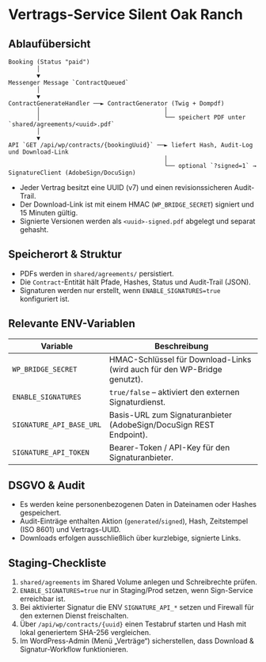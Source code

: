 # Vertrags-Service Silent Oak Ranch

## Ablaufübersicht

```
Booking (Status "paid")
        │
        ▼
Messenger Message `ContractQueued`
        │
        ▼
ContractGenerateHandler ──► ContractGenerator (Twig + Dompdf)
        │                                   │
        │                                   └── speichert PDF unter `shared/agreements/<uuid>.pdf`
        │
        ▼
API `GET /api/wp/contracts/{bookingUuid}` ──► liefert Hash, Audit-Log und Download-Link
                                            │
                                            └── optional `?signed=1` → SignatureClient (AdobeSign/DocuSign)
```

* Jeder Vertrag besitzt eine UUID (v7) und einen revisionssicheren Audit-Trail.
* Der Download-Link ist mit einem HMAC (`WP_BRIDGE_SECRET`) signiert und 15 Minuten gültig.
* Signierte Versionen werden als `<uuid>-signed.pdf` abgelegt und separat gehasht.

## Speicherort & Struktur

* PDFs werden in `shared/agreements/` persistiert.
* Die `Contract`-Entität hält Pfade, Hashes, Status und Audit-Trail (JSON).
* Signaturen werden nur erstellt, wenn `ENABLE_SIGNATURES=true` konfiguriert ist.

## Relevante ENV-Variablen

| Variable | Beschreibung |
| --- | --- |
| `WP_BRIDGE_SECRET` | HMAC-Schlüssel für Download-Links (wird auch für den WP-Bridge genutzt). |
| `ENABLE_SIGNATURES` | `true/false` – aktiviert den externen Signaturdienst. |
| `SIGNATURE_API_BASE_URL` | Basis-URL zum Signaturanbieter (AdobeSign/DocuSign REST Endpoint). |
| `SIGNATURE_API_TOKEN` | Bearer-Token / API-Key für den Signaturanbieter. |

## DSGVO & Audit

* Es werden keine personenbezogenen Daten in Dateinamen oder Hashes gespeichert.
* Audit-Einträge enthalten Aktion (`generated`/`signed`), Hash, Zeitstempel (ISO 8601) und Vertrags-UUID.
* Downloads erfolgen ausschließlich über kurzlebige, signierte Links.

## Staging-Checkliste

1. `shared/agreements` im Shared Volume anlegen und Schreibrechte prüfen.
2. `ENABLE_SIGNATURES=true` nur in Staging/Prod setzen, wenn Sign-Service erreichbar ist.
3. Bei aktivierter Signatur die ENV `SIGNATURE_API_*` setzen und Firewall für den externen Dienst freischalten.
4. Über `/api/wp/contracts/{uuid}` einen Testabruf starten und Hash mit lokal generiertem SHA-256 vergleichen.
5. Im WordPress-Admin (Menü „Verträge“) sicherstellen, dass Download & Signatur-Workflow funktionieren.
